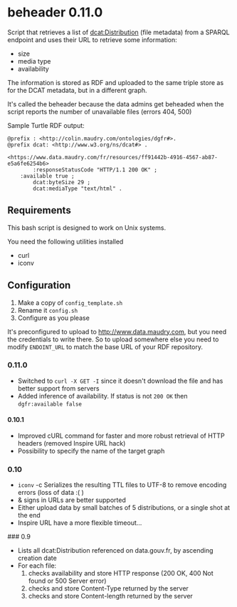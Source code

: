 # beheader 0.11.0

Script that retrieves a list of [dcat:Distribution](http://www.w3.org/TR/vocab-dcat/#Class:_Distribution) (file metadata) from a SPARQL endpoint and uses their URL to retrieve some information:

* size
* media type
* availability

The information is stored as RDF and uploaded to the same triple store as for the DCAT metadata, but in a different graph.

It's called the beheader because the data admins get beheaded when the script reports the number of unavailable files (errors 404, 500)

Sample Turtle RDF output:

```turtle
@prefix : <http://colin.maudry.com/ontologies/dgfr#>.
@prefix dcat: <http://www.w3.org/ns/dcat#> .

<https://www.data.maudry.com/fr/resources/ff91442b-4916-4567-ab87-e5a6fe6254b6>
        :responseStatusCode "HTTP/1.1 200 OK" ;
	:available true ;
        dcat:byteSize 29 ;
        dcat:mediaType "text/html" .
```

## Requirements

This bash script is designed to work on Unix systems.

You need the following utilities installed

* curl
* iconv

## Configuration

1. Make a copy of `config_template.sh`
2. Rename it `config.sh`
3. Configure as you please

It's preconfigured to upload to http://www.data.maudry.com, but you need the credentials to write there. So to upload somewhere else you need to modify `ENDOINT_URL` to match the base URL of your RDF repository.

### 0.11.0

* Switched to `curl -X GET -I` since it doesn't download the file and has better support from servers
* Added inference of availability. If status is not `200 OK` then `dgfr:available false`

#### 0.10.1

* Improved cURL command for faster and more robust retrieval of HTTP headers (removed Inspire URL hack)
* Possibility to specify the name of the target graph

### 0.10

* `iconv` -c Serializes the resulting TTL files to UTF-8 to remove encoding errors (loss of data :( )
* & signs in URLs are better supported
* Either upload data by small batches of 5 distributions, or a single shot at the end
* Inspire URL have a more flexible timeout...

### 0.9

* Lists all dcat:Distribution referenced on data.gouv.fr, by ascending creation date
* For each file:
	1. checks availability and store HTTP response (200 OK, 400 Not found or 500 Server error)
	2. checks and store Content-Type returned by the server
	3. checks and store Content-length returned by the server





